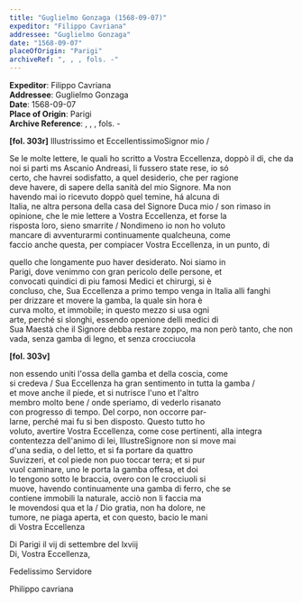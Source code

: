 ```yaml
---
title: "Guglielmo Gonzaga (1568-09-07)"
expeditor: "Filippo Cavriana"
addressee: "Guglielmo Gonzaga"
date: "1568-09-07"
placeOfOrigin: "Parigi"
archiveRef: ", , , fols. -"
---
```


**Expeditor**: Filippo Cavriana  
**Addressee**: Guglielmo Gonzaga  
**Date**: 1568-09-07  
**Place of Origin**: Parigi  
**Archive Reference**: , , , fols. -  


**[fol. 303r]**
Illustrissimo et EccellentissimoSignor mio /

  
Se le molte lettere, le quali ho scritto a Vostra Eccellenza, doppò il di, che da   
noi si parti ms Ascanio Andreasi, li fussero state rese, io só   
certo, che havrei sodisfatto, a quel desiderio, che per ragione   
deve havere, di sapere della sanità del mio Signore. Ma non  
havendo mai io ricevuto doppò quel temine, há alcuna di   
Italia, ne altra persona della casa del Signore Duca mio / son rimaso in opinione, che le mie lettere a Vostra Eccellenza, et forse la   
risposta loro, sieno smarrite / Nondimeno io non ho voluto   
mancare di avventurarmi continuamente qualcheuna, come   
faccio anche questa, per compiacer Vostra Eccellenza, in un punto, di   
  
quello che longamente puo haver desiderato. Noi siamo in   
Parigi, dove venimmo con gran pericolo delle persone, et   
convocati quindici di piu famosi Medici et chirurgi, si è   
concluso, che, Sua Eccellenza a primo tempo venga in Italia alli fanghi   
per drizzare et movere la gamba, la quale sin hora è   
curva molto, et immobile; in questo mezzo si usa ogni   
arte, perché si slonghi, essendo openione delli medici di   
Sua Maestà che il Signore debba restare zoppo, ma non però tanto, che non vada, senza gamba di legno, et senza crocciucola


**[fol. 303v]**
  
non essendo uniti l'ossa della gamba et della coscia, come   
si credeva / Sua Eccellenza ha gran sentimento in tutta la gamba /   
et move anche il piede, et si nutrisce l'uno et l'altro   
membro molto bene / onde speriamo, di vederlo risanato   
con progresso di tempo. Del corpo, non occorre par-  
larne, perché mai fu si ben disposto. Questo tutto ho   
voluto, avertire Vostra Eccellenza, come cose pertinenti, alla integra   
contentezza dell'animo di lei, IllustreSignore non si move mai   
d'una sedia, o del letto, et si fa portare da quattro   
Suvizzeri, et col piede non puo toccar terra; et si pur   
vuol caminare, uno le porta la gamba offesa, et doi   
lo tengono sotto le braccia, overo con le crocciuoli si   
muove, havendo continuamente una gamba di ferro, che se   
contiene immobili la naturale, acciò non li faccia ma   
le movendosi qua et la / Dio gratia, non ha dolore, ne   
tumore, ne piaga aperta, et con questo, bacio le mani   
di Vostra Eccellenza

Di Parigi il vij di settembre del lxviij  
Di, Vostra Eccellenza,
                 
Fedelissimo Servidore
                 
Philippo cavriana

